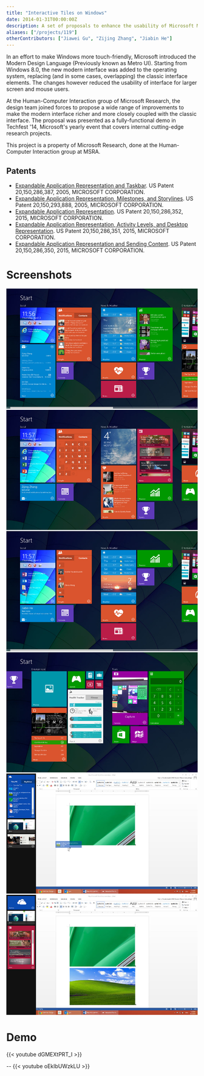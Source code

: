 ```yaml
---
title: "Interactive Tiles on Windows"
date: 2014-01-31T00:00:00Z
description: A set of proposals to enhance the usability of Microsoft Modern Design Language (Metro UI) on Windows devices.
aliases: ["/projects/119"]
otherContributors: ["Jiawei Gu", "Zijing Zhang", "Jiabin He"]
---
```


In an effort to make Windows more touch-friendly, Microsoft introduced the Modern Design Language (Previously known as Metro UI). Starting from Windows 8.0, the new modern interface was added to the operating system, replacing (and in some cases, overlapping) the classic interface elements. The changes however reduced the usability of interface for larger screen and mouse users.

At the Human-Computer Interaction group of Microsoft Research, the design team joined forces to propose a wide range of improvements to make the modern interface richer and more closely coupled with the classic interface. The proposal was presented as a fully-functional demo in Techfest '14, Microsoft's yearly event that covers internal cutting-edge research projects.

This project is a property of Microsoft Research, done at the Human-Computer Interaction group at MSRA.

## Patents

-   [Expandable Application Representation and Taskbar](http://www.freepatentsonline.com/y2015/0286387.html). US Patent 20,150,286,387, 2005, MICROSOFT CORPORATION.
-   [Expandable Application Representation, Milestones, and Storylines](http://www.freepatentsonline.com/y2015/0293888.html). US Patent 20,150,293,888,  2005,  MICROSOFT CORPORATION.
-   [Expandable Application Representation](http://www.freepatentsonline.com/y2015/0286352.html). US Patent 20,150,286,352, 2015, MICROSOFT CORPORATION.
-   [Expandable Application Representation, Activity Levels, and Desktop Representation](http://www.freepatentsonline.com/y2015/0286351.html). US Patent 20,150,286,351, 2015, MICROSOFT CORPORATION.
-   [Expandable Application Representation and Sending Content](http://www.freepatentsonline.com/y2015/0286350.html). US Patent 20,150,286,350, 2015, MICROSOFT CORPORATION.

# Screenshots
![](Screenshot-1.jpg)
![](Screenshot-2.jpg)
![](Screenshot-3.jpg)
![](Screenshot-4.jpg)
![](Screenshot-5.jpg)
![](Screenshot-6.jpg)

# Demo
{{< youtube dGMEXtPRT_I >}}

--
{{< youtube oEkIbUWzkLU >}}